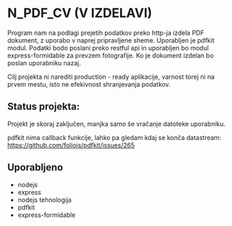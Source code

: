 # N_PDF_CV (V IZDELAVI)

Program nam na podlagi prejetih podatkov preko http-ja izdela PDF dokument, z uporabo v naprej pripravljene sheme. Uporabljen je pdfkit modul. Podatki bodo poslani preko restful api in uporabljen bo modul express-formidable za prevzem fotografije. Ko je dokument izdelan bo poslan uporabniku nazaj.

Cilj projekta ni narediti production - ready aplikacije, varnost torej ni na prvem mestu, isto ne efekivnost shranjevanja podatkov.

## Status projekta:

Projekt je skoraj zaključen, manjka samo še vračanje datoteke uporabniku. 

pdfkit nima callback funkcije, lahko pa gledam kdaj se konča datastream: https://github.com/foliojs/pdfkit/issues/265



## Uporabljeno

* nodejs
* express
* nodejs tehnologija
* pdfkit
* express-formidable
